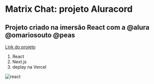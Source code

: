 # Matrix Chat: projeto Aluracord

## Projeto criado na imersão React com a @alura @omariosouto @peas

<a href="https://matrix-one.vercel.app/">Link do projeto</a>

1. React
2. Next.js
3. deplay na Vercel

![react](https://user-images.githubusercontent.com/64451061/150852361-25f49c29-ef84-4446-be36-821c006436e2.jpg)
